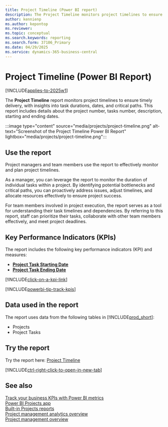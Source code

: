 ```yaml
---
title: Project Timeline (Power BI report)
description: The Project Timeline monitors project timelines to ensure timely delivery, with insights into task durations, start and end dates, and critical paths.
author: kennienp
ms.author: kepontop
ms.reviewer: 
ms.topic: conceptual
ms.search.keywords: reporting
ms.search.form: 37106_Primary
ms.date: 04/29/2025
ms.service: dynamics-365-business-central
---
```


# Project Timeline (Power BI Report)

[!INCLUDE[applies-to-2025w1](includes/applies-to-2025w1.md)]

The **Project Timeline** report monitors project timelines to ensure timely delivery, with insights into task durations, dates, and critical paths. This report includes details about the project number, tasks number, description, starting and ending dates.

:::image type="content" source="media/projects/project-timeline.png" alt-text="Screenshot of the Project Timeline Power BI Report" lightbox="media/projects/project-timeline.png":::

## Use the report

Project managers and team members use the report to effectively monitor and plan project timelines.

As a manager, you can leverage the report to monitor the duration of individual tasks within a project. By identifying potential bottlenecks and critical paths, you can proactively address issues, adjust timelines, and allocate resources effectively to ensure project success.

For team members involved in project execution, the report serves as a tool for understanding their task timelines and dependencies. By referring to this report, staff can prioritize their tasks, collaborate with other team members effectively, and meet project deadlines.

## Key Performance Indicators (KPIs)

The report includes the following key performance indicators (KPI) and measures:

- [**Project Task Starting Date**](projects-powerbi-kpis.md#*project-task-starting-date)
- [**Project Task Ending Date**](projects-powerbi-kpis.md#project-task-ending-date)

[!INCLUDE[click-on-a-kpi-link](includes/click-on-a-kpi-link.md)] 

[!INCLUDE[powerbi-tip-track-kpis](includes/powerbi-tip-track-kpis.md)]

## Data used in the report

The report uses data from the following tables in [!INCLUDE[prod_short](includes/prod_short.md)]:

- Projects
- Project Tasks

## Try the report

Try the report here: [Project Timeline](https://businesscentral.dynamics.com?page=37106)

[!INCLUDE[ctrl-right-click-to-open-in-new-tab](includes/ctrl-right-click-to-open-in-new-tab.md)]

## See also

[Track your business KPIs with Power BI metrics](track-kpis-with-power-bi-metrics.md)  
[Power BI Projects app](projects-powerbi-app.md)  
[Built-in Projects reports](project-reports.md)  
[Project management analytics overview](projects-analytics-overview.md)  
[Project management overview](projects-manage-projects.md)
